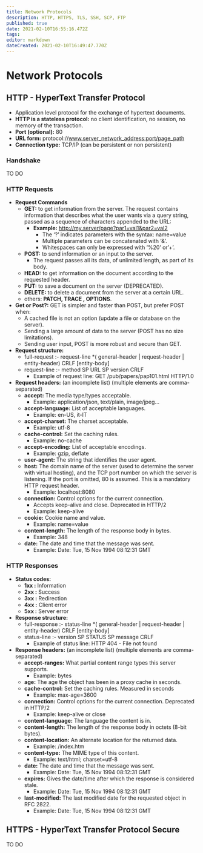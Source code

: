 ```yaml
---
title: Network Protocols
description: HTTP, HTTPS, TLS, SSH, SCP, FTP
published: true
date: 2021-02-10T16:55:16.472Z
tags: 
editor: markdown
dateCreated: 2021-02-10T16:49:47.770Z
---
```


# Network Protocols

## HTTP - HyperText Transfer Protocol

- Application level protocol for the exchange of hypertext documents.
- **HTTP is a stateless protocol:** no client identification, no session, no memory of the transaction.
- **Port (optional):** 	80
- **URL form:**		protocol://www.server_network_address:port/page_path
- **Connection type:** 	TCP/IP	(can be persistent or non persistent)

### Handshake

TO DO

### HTTP Requests

- **Request Commands**
	- **GET:** to get information from the server. The request contains information that describes what the user wants via a query string, passed as a sequence of characters appended to the URL:
		- **Example:** http://my.server/page?par1=val1&par2=val2
			- The ‘?’ indicates parameters with the syntax: name=value
			- Multiple parameters can be concatenated with ‘&’.
			- Whitespaces can only be expressed with ‘%20’ or’+’.
	- **POST:** to send information or an input to the server.
		- The request passes all its data, of unlimited length, as part of its body.
	- **HEAD:** to get information on the document according to the requested header.
	- **PUT:** to save a document on the server (DEPRECATED).
	- **DELETE:** to delete a document from the server at a certain URL.
	- others: **PATCH, TRACE , OPTIONS**.
- **Get or Post?:** GET is simpler and faster than POST, but prefer POST when:
	- A cached file is not an option (update a file or database on the server).
	- Sending a large amount of data to the server (POST has no size limitations).
	- Sending user input, POST is more robust and secure than GET.
- **Request structure:** 
	- full-request :- request-line	*( general-header | request-header | entity-header) 	CRLF	[entity-body]
	- request-line :- method SP URL SP version CRLF
		- Example of request line: GET /pub/papers/pap101.html HTTP/1.0
- **Request headers:** (an incomplete list) (multiple elements are comma-separated)
	-	**accept:** The media type/types acceptable.
		- Example: application/json, text/plain, image/jpeg...
	- **accept-language:** List of acceptable languages.
		- Example: en-US, it-IT
	- **accept-charset:** The charset acceptable.
		- Example: utf-8
	- **cache-control:** Set the caching rules.
		- Example: no-cache
	- **accept-encoding:** List of acceptable encodings.
		- Example: gzip, deflate
	- **user-agent:** The string that identifies the user agent.
	- **host:** The domain name of the server (used to determine the server with virtual hosting), and the TCP port number on which the server is listening. If the port is omitted, 80 is assumed. This is a mandatory HTTP request header.
		- Example: localhost:8080
	- **connection:** Control options for the current connection.
		- Accepts keep-alive and close. Deprecated in HTTP/2
		- Example: keep-alive
	- **cookie:** Cookie name and value.
		- Example: name=value
	- **content-length:** The length of the response body in bytes.
		- Example: 348
	- **date:** The date and time that the message was sent.
		- Example: Date: Tue, 15 Nov 1994 08:12:31 GMT
    
### HTTP Responses

- **Status codes:**
 	- **1xx :** Information
 	- **2xx :** Success
 	- **3xx :** Redirection
 	- **4xx :** Client error
 	- **5xx :** Server error
- **Response structure:** 
	- full-response :- status-line *(	general-header | request-header | entity-header) 	CRLF	[entity-body]
	- status-line :- version SP STATUS SP message CRLF
		- Example of status line: HTTP 404 - File not found
- **Response headers:** (an incomplete list) (multiple elements are comma-separated)
	- **accept-ranges:** What partial content range types this server supports.
		- Example: bytes
	- **age:** The age the object has been in a proxy cache in seconds.
	- **cache-control:** Set the caching rules. Measured in seconds
		- Example: max-age=3600
	- **connection:** Control options for the current connection. Deprecated in HTTP/2
		- Example: keep-alive or close
	- **content-language:** The language the content is in.
	- **content-length:** The length of the response body in octets (8-bit bytes).
	- **content-location:** An alternate location for the returned data.
		- Example: /index.htm
	- **content-type:** The MIME type of this content.
		- Example: text/html; charset=utf-8
	- **date:** The date and time that the message was sent.
		- Example: Date: Tue, 15 Nov 1994 08:12:31 GMT
	- **expires:** Gives the date/time after which the response is considered stale.
		- Example: Date: Tue, 15 Nov 1994 08:12:31 GMT
	- **last-modified:** The last modified date for the requested object in RFC 2822.
		- Example: Date: Tue, 15 Nov 1994 08:12:31 GMT

## HTTPS - HyperText Transfer Protocol Secure

TO DO